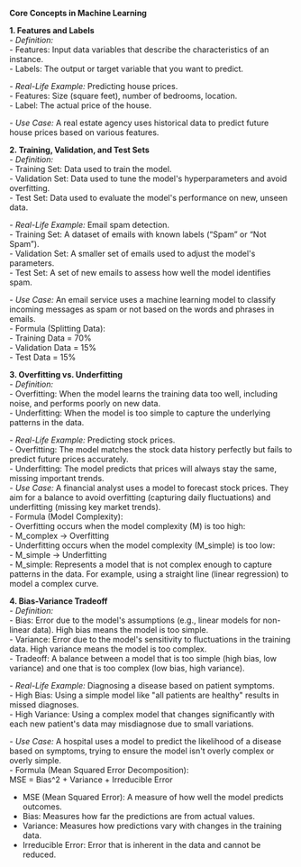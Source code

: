  **Core Concepts in Machine Learning**

 **1\. Features and Labels**  
   *\- Definition:*  
     \- Features: Input data variables that describe the characteristics of an instance.  
     \- Labels: The output or target variable that you want to predict.

   *\- Real-Life Example:* Predicting house prices.  
     \- Features: Size (square feet), number of bedrooms, location.  
     \- Label: The actual price of the house.

   *\- Use Case:* A real estate agency uses historical data to predict future house prices based on various features.

 **2\. Training, Validation, and Test Sets**  
   *\- Definition:*  
     \- Training Set: Data used to train the model.  
     \- Validation Set: Data used to tune the model's hyperparameters and avoid overfitting.  
     \- Test Set: Data used to evaluate the model's performance on new, unseen data.

   *\- Real-Life Example:* Email spam detection.  
     \- Training Set: A dataset of emails with known labels (“Spam” or “Not Spam”).  
     \- Validation Set: A smaller set of emails used to adjust the model's parameters.  
     \- Test Set: A set of new emails to assess how well the model identifies spam.

   *\- Use Case:* An email service uses a machine learning model to classify incoming messages as spam or not based on the words and phrases in emails.  
   \- Formula (Splitting Data):  
     \- Training Data \= 70%  
     \- Validation Data \= 15%  
     \- Test Data \= 15%

 **3\. Overfitting vs. Underfitting**  
   *\- Definition:*  
     \- Overfitting: When the model learns the training data too well, including noise, and performs poorly on new data.  
     \- Underfitting: When the model is too simple to capture the underlying patterns in the data.

   *\- Real-Life Example:* Predicting stock prices.  
     \- Overfitting: The model matches the stock data history perfectly but fails to predict future prices accurately.  
     \- Underfitting: The model predicts that prices will always stay the same, missing important trends.  
   *\- Use Case:* A financial analyst uses a model to forecast stock prices. They aim for a balance to avoid overfitting (capturing daily fluctuations) and underfitting (missing key market trends).  
   \- Formula (Model Complexity):  
     \- Overfitting occurs when the model complexity (M) is too high:  
       \- M\_complex → Overfitting  
     \- Underfitting occurs when the model complexity (M\_simple) is too low:  
       \- M\_simple → Underfitting  
     \- M\_simple: Represents a model that is not complex enough to capture patterns in the data. For example, using a straight line (linear regression) to model a complex curve.

 **4\. Bias-Variance Tradeoff**  
   *\- Definition:*  
     \- Bias: Error due to the model's assumptions (e.g., linear models for non-linear data). High bias means the model is too simple.  
     \- Variance: Error due to the model's sensitivity to fluctuations in the training data. High variance means the model is too complex.  
     \- Tradeoff: A balance between a model that is too simple (high bias, low variance) and one that is too complex (low bias, high variance).

   *\- Real-Life Example:* Diagnosing a disease based on patient symptoms.  
     \- High Bias: Using a simple model like "all patients are healthy" results in missed diagnoses.  
     \- High Variance: Using a complex model that changes significantly with each new patient's data may misdiagnose due to small variations.

   *\- Use Case:* A hospital uses a model to predict the likelihood of a disease based on symptoms, trying to ensure the model isn't overly complex or overly simple.  
   \- Formula (Mean Squared Error Decomposition):  
                                MSE \= Bias^2 \+ Variance \+ Irreducible Error

* MSE (Mean Squared Error): A measure of how well the model predicts outcomes.  
* Bias: Measures how far the predictions are from actual values.  
* Variance: Measures how predictions vary with changes in the training data.  
* Irreducible Error: Error that is inherent in the data and cannot be reduced.

